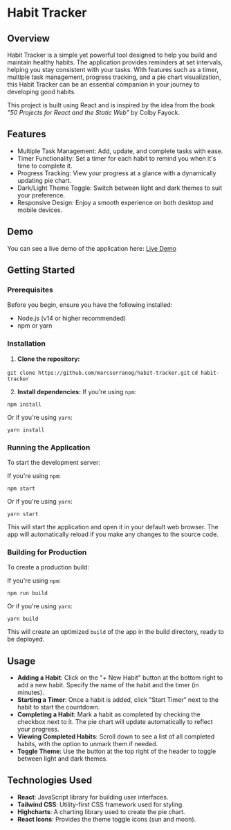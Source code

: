 # Habit Tracker

## Overview

Habit Tracker is a simple yet powerful tool designed to help you build and maintain healthy habits. The application provides reminders at set intervals, helping you stay consistent with your tasks. With features such as a timer, multiple task management, progress tracking, and a pie chart visualization, this Habit Tracker can be an essential companion in your journey to developing good habits.

This project is built using React and is inspired by the idea from the book *"50 Projects for React and the Static Web"* by Colby Fayock.

## Features

* Multiple Task Management: Add, update, and complete tasks with ease.
* Timer Functionality: Set a timer for each habit to remind you when it's time to complete it.
* Progress Tracking: View your progress at a glance with a dynamically updating pie chart.
* Dark/Light Theme Toggle: Switch between light and dark themes to suit your preference.
* Responsive Design: Enjoy a smooth experience on both desktop and mobile devices.

## Demo

You can see a live demo of the application here: [Live Demo](WIP)

## Getting Started

### Prerequisites

Before you begin, ensure you have the following installed:

* Node.js (v14 or higher recommended)
* npm or yarn

### Installation
1. **Clone the repository:**

`git clone https://github.com/marcserranog/habit-tracker.git`
`cd habit-tracker`

2. **Install dependencies:**
If you're using `npm`:

`npm install`

Or if you're using `yarn`:

`yarn install`

### Running the Application

To start the development server:

If you're using `npm`:

`npm start`

Or if you're using `yarn`:

`yarn start`

This will start the application and open it in your default web browser. The app will automatically reload if you make any changes to the source code.

### Building for Production

To create a production build:

If you're using `npm`:

`npm run build`

Or if you're using `yarn`:

`yarn build`

This will create an optimized `build` of the app in the build directory, ready to be deployed.

## Usage

* **Adding a Habit**: Click on the "+ New Habit" button at the bottom right to add a new habit. Specify the name of the habit and the timer (in minutes).
* **Starting a Timer**: Once a habit is added, click "Start Timer" next to the habit to start the countdown.
* **Completing a Habit**: Mark a habit as completed by checking the checkbox next to it. The pie chart will update automatically to reflect your progress.
* **Viewing Completed Habits**: Scroll down to see a list of all completed habits, with the option to unmark them if needed.
* **Toggle Theme**: Use the button at the top right of the header to toggle between light and dark themes.

## Technologies Used
* **React**: JavaScript library for building user interfaces.
* **Tailwind CSS**: Utility-first CSS framework used for styling.
* **Highcharts**: A charting library used to create the pie chart.
* **React Icons**: Provides the theme toggle icons (sun and moon).